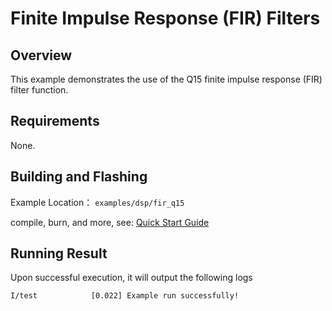 # Finite Impulse Response (FIR) Filters

## Overview

This example demonstrates the use of the Q15 finite impulse response (FIR) filter function.

## Requirements

None.

## Building and Flashing

Example Location： `examples/dsp/fir_q15`

compile, burn, and more, see: [Quick Start Guide](https://doc.winnermicro.net/w800/en/2.2-beta.2/get_started/index.html)

## Running Result

Upon successful execution, it will output the following logs

```
I/test            [0.022] Example run successfully!
```

